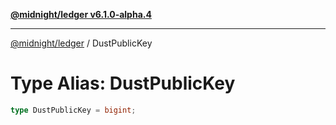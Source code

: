 [**@midnight/ledger v6.1.0-alpha.4**](../README.md)

***

[@midnight/ledger](../globals.md) / DustPublicKey

# Type Alias: DustPublicKey

```ts
type DustPublicKey = bigint;
```
